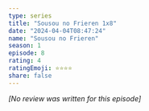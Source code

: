 ```yaml
---
type: series
title: "Sousou no Frieren 1x8"
date: "2024-04-04T08:47:24"
name: "Sousou no Frieren"
season: 1
episode: 8
rating: 4
ratingEmoji: ⭐️⭐️⭐️⭐️
share: false
---
```


*[No review was written for this episode]*
